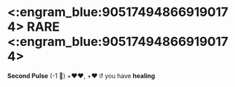 # <:engram_blue:905174948669190174> RARE <:engram_blue:905174948669190174>

**Second Pulse** (-1 :large_blue_diamond:) +:heart::heart:, +:heart: if you have __healing__
